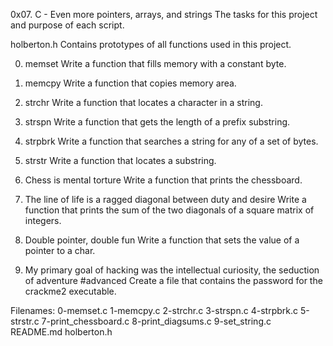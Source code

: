 0x07. C - Even more pointers, arrays, and strings
The tasks for this project and purpose of each script.

holberton.h
Contains prototypes of all functions used in this project.

0. memset
Write a function that fills memory with a constant byte.

1. memcpy
Write a function that copies memory area.

2. strchr
Write a function that locates a character in a string.

3. strspn
Write a function that gets the length of a prefix substring.

4. strpbrk
Write a function that searches a string for any of a set of bytes.

5. strstr
Write a function that locates a substring.

6. Chess is mental torture
Write a function that prints the chessboard.

7. The line of life is a ragged diagonal between duty and desire
Write a function that prints the sum of the two diagonals of a square matrix of integers.


8. Double pointer, double fun
Write a function that sets the value of a pointer to a char.

9. My primary goal of hacking was the intellectual curiosity, the seduction of adventure #advanced
Create a file that contains the password for the crackme2 executable.

Filenames: 0-memset.c 1-memcpy.c 2-strchr.c 3-strspn.c 4-strpbrk.c 5-strstr.c 7-print_chessboard.c 8-print_diagsums.c 9-set_string.c README.md holberton.h
